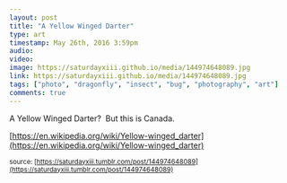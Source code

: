 ```yaml
---
layout: post
title: "A Yellow Winged Darter"
type: art
timestamp: May 26th, 2016 3:59pm
audio: 
video: 
image: https://saturdayxiii.github.io/media/144974648089.jpg
link: https://saturdayxiii.github.io/media/144974648089.jpg
tags: ["photo", "dragonfly", "insect", "bug", "photography", "art"]
comments: true
---
```

A Yellow Winged Darter?  But this is Canada.

[https://en.wikipedia.org/wiki/Yellow-winged_darter](https://en.wikipedia.org/wiki/Yellow-winged_darter)

<small>source: [https://saturdayxiii.tumblr.com/post/144974648089](https://saturdayxiii.tumblr.com/post/144974648089)</small>